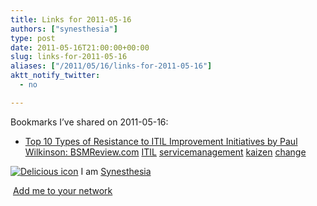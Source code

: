 ```yaml
---
title: Links for 2011-05-16
authors: ["synesthesia"]
type: post
date: 2011-05-16T21:00:00+00:00
slug: links-for-2011-05-16 
aliases: ["/2011/05/16/links-for-2011-05-16"]
aktt_notify_twitter:
  - no

---
```

Bookmarks I&#8217;ve shared on 2011-05-16:

  * [Top 10 Types of Resistance to ITIL Improvement Initiatives by Paul Wilkinson: BSMReview.com][1] 
    [ITIL][2] [servicemanagement][3] [kaizen][4] [change][5] </li> </ul> 
    
    <p class="deliciouslink">
      <a href="https://del.icio.us/synesthesia" title="See all my bookmarks on del.icio.us"><img src="https://www.synesthesia.co.uk/images/deliciousicon.jpg" alt="Delicious icon" /></a>&nbsp;I am <a href="https://del.icio.us/synesthesia" title="See all my bookmarks on del.icio.us">Synesthesia</a>
    </p>
    
    <p class="deliciouslink">
      <a href="https://del.icio.us/network?add=synesthesia" title="Add me to your del.icio.us network"><img src="https://www.synesthesia.co.uk/images/add.gif" alt="" /></a>&nbsp;<a href="https://del.icio.us/network?add=synesthesia" title="Add me to your del.icio.us network">Add me to your network</a>
    </p>

 [1]: https://www.bsmreview.com/itilresistance.shtml
 [2]: https://www.delicious.com/synesthesia/ITIL
 [3]: https://www.delicious.com/synesthesia/servicemanagement
 [4]: https://www.delicious.com/synesthesia/kaizen
 [5]: https://www.delicious.com/synesthesia/change